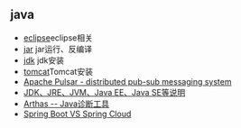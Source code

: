 ## java
- [eclipse](eclipse.md)eclipse相关
- [jar](jar.md) jar运行、反编译
- [jdk](jdk.md) jdk安装
- [tomcat](tomcat.md)Tomcat安装
- [Apache Pulsar - distributed pub-sub messaging system](pulsar.md)
- [JDK、JRE、JVM、Java EE、Java SE等说明](version.md)
- [Arthas -- Java诊断工具](Arthas.md)
- [Spring Boot VS Spring Cloud](SpringBootSpringCloud.md)